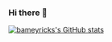 ### Hi there 👋

[![bameyricks's GitHub stats](https://github-readme-stats.vercel.app/api?username=bameyrick&theme=dark)](https://github.com/bameyrick/github-readme-stats)
